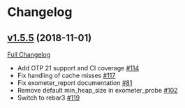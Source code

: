 # Changelog

## [v1.5.5](https://github.com/Feuerlabs/exometer_core/tree/v1.5.5) (2018-11-01)
[Full Changelog](https://github.com/Feuerlabs/exometer_core/compare/v1.5.4...v1.5.5)

- Add OTP 21 support and CI coverage [\#114](https://github.com/Feuerlabs/exometer_core/pull/114)
- Fix handling of cache misses [\#117](https://github.com/Feuerlabs/exometer_core/pull/117)
- Fix exometer_report documentation [\#81](https://github.com/Feuerlabs/exometer_core/issues/81)
- Remove default min_heap_size in exometer_probe [\#102](https://github.com/Feuerlabs/exometer_core/pull/102)
- Switch to rebar3 [\#119](https://github.com/Feuerlabs/exometer_core/pull/119)

